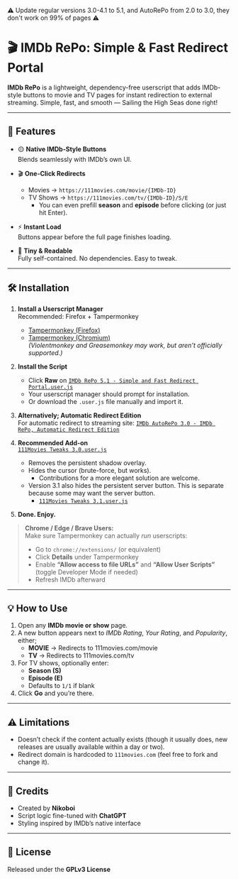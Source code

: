 ⚠️ Update regular versions 3.0-4.1 to 5.1, and AutoRePo from 2.0 to 3.0, they don't work on 99% of pages ⚠️
# 🎬 IMDb RePo: Simple & Fast Redirect Portal

**IMDb RePo** is a lightweight, dependency-free userscript that adds IMDb-style buttons to movie and TV pages for instant redirection to external streaming. Simple, fast, and smooth — Sailing the High Seas done right!

---

## 🚀 Features

- 🟡 **Native IMDb-Style Buttons**  
  Blends seamlessly with IMDb’s own UI.

- 🎬 **One-Click Redirects**  
  - Movies → `https://111movies.com/movie/{IMDb-ID}`  
  - TV Shows → `https://111movies.com/tv/{IMDb-ID}/S/E`  
    - You can even prefill **season** and **episode** before clicking (or just hit Enter).

- ⚡ **Instant Load**  
  Buttons appear before the full page finishes loading.

- 🧩 **Tiny & Readable**  
  Fully self-contained. No dependencies. Easy to tweak.

---

## 🛠 Installation

1. **Install a Userscript Manager**  
   Recommended: Firefox + Tampermonkey  
   - [Tampermonkey (Firefox)](https://addons.mozilla.org/en-US/firefox/addon/tampermonkey/)  
   - [Tampermonkey (Chromium)](https://chromewebstore.google.com/detail/tampermonkey/dhdgffkkebhmkfjojejmpbldmpobfkfo)  
   *(Violentmonkey and Greasemonkey may work, but aren’t officially supported.)*

2. **Install the Script**  
   - Click **Raw** on [`IMDb RePo 5.1 - Simple and Fast Redirect Portal.user.js`](https://github.com/NikoboiNFTB/IMDb-RePo/blob/main/IMDb%20RePo%205.1%20-%20Simple%20and%20Fast%20Redirect%20Portal.user.js)  
   - Your userscript manager should prompt for installation.  
   - Or download the `.user.js` file manually and import it.

3. **Alternatively; Automatic Redirect Edition**  
   For automatic redirect to streaming site: [`IMDb AutoRePo 3.0 - IMDb RePo, Automatic Redirect Edition`](https://github.com/NikoboiNFTB/IMDb-RePo/blob/main/IMDb%20AutoRePo%203.0%20-%20IMDb%20RePo%2C%20Automatic%20Redirect%20Edition.user.js)

4. **Recommended Add-on**  
   [`111Movies Tweaks 3.0.user.js`](https://github.com/NikoboiNFTB/IMDb-RePo/blob/main/111Movies%20Tweaks%203.0.user.js)  
   - Removes the persistent shadow overlay.  
   - Hides the cursor (brute-force, but works).  
     - Contributions for a more elegant solution are welcome.
   - Version 3.1 also hides the persistent server button. This is separate because some may want the server button. 
     - [`111Movies Tweaks 3.1.user.js`](https://github.com/NikoboiNFTB/IMDb-RePo/blob/main/111Movies%20Tweaks%203.1.user.js)  

5. **Done. Enjoy.**

> **Chrome / Edge / Brave Users:**  
> Make sure Tampermonkey can actually *run* userscripts:  
> - Go to `chrome://extensions/` (or equivalent)  
> - Click **Details** under Tampermonkey  
> - Enable **“Allow access to file URLs”** and **“Allow User Scripts”** (toggle Developer Mode if needed)  
> - Refresh IMDb afterward

---

## 💡 How to Use

1. Open any **IMDb movie or show** page.  
2. A new button appears next to *IMDb Rating*, *Your Rating*, and *Popularity*, either;  
   - **MOVIE** → Redirects to 111movies.com/movie  
   - **TV** → Redirects to 111movies.com/tv  
3. For TV shows, optionally enter:  
   - **Season (S)**  
   - **Episode (E)**  
   - Defaults to `1/1` if blank  
4. Click **Go** and you’re there.

---

## ⚠️ Limitations

- Doesn’t check if the content actually exists (though it usually does, new releases are usually available within a day or two).  
- Redirect domain is hardcoded to `111movies.com` (feel free to fork and change it).

---

## 🤝 Credits

- Created by **Nikoboi**  
- Script logic fine-tuned with **ChatGPT**  
- Styling inspired by IMDb’s native interface  

---

## 📜 License

Released under the **GPLv3 License**
